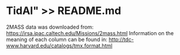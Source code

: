 # TidAl" >> README.md

2MASS data was downloaded from: https://irsa.ipac.caltech.edu/Missions/2mass.html
Information on the meaning of each column can be found in: http://tdc-www.harvard.edu/catalogs/tmx.format.html
